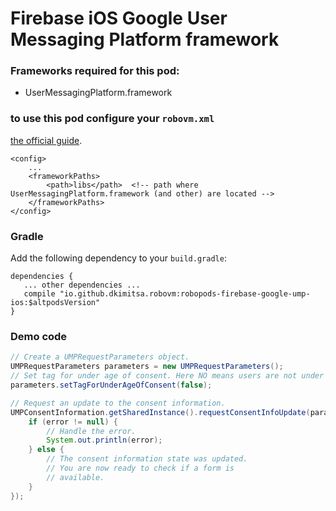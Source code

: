# Firebase iOS Google User Messaging Platform framework

### Frameworks required for this pod: 
* UserMessagingPlatform.framework

### to use this pod configure your `robovm.xml`
[the official guide](https://developers.google.com/admob/ump/ios/quick-start).

```
<config>
    ...
    <frameworkPaths>
        <path>libs</path>  <!-- path where UserMessagingPlatform.framework (and other) are located -->
    </frameworkPaths>
</config>
```

### Gradle

Add the following dependency to your `build.gradle`:

```
dependencies {
   ... other dependencies ...
   compile "io.github.dkimitsa.robovm:robopods-firebase-google-ump-ios:$altpodsVersion"
}
```

### Demo code   
```java
// Create a UMPRequestParameters object.
UMPRequestParameters parameters = new UMPRequestParameters();
// Set tag for under age of consent. Here NO means users are not under age.
parameters.setTagForUnderAgeOfConsent(false);

// Request an update to the consent information.
UMPConsentInformation.getSharedInstance().requestConsentInfoUpdate(parameters, error -> {
    if (error != null) {
        // Handle the error.
        System.out.println(error);
    } else {
        // The consent information state was updated.
        // You are now ready to check if a form is
        // available.
    }
});
```
 
